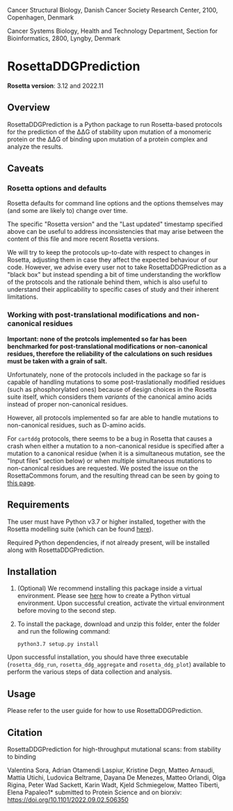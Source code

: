 Cancer Structural Biology, Danish Cancer Society Research Center, 2100, Copenhagen, Denmark

Cancer Systems Biology, Health and Technology Department, Section for Bioinformatics, 2800, Lyngby, Denmark

# RosettaDDGPrediction

**Rosetta version**: 3.12 and 2022.11



## Overview

RosettaDDGPrediction is a Python package to run Rosetta-based protocols for the prediction of the ΔΔG of stability upon mutation of a monomeric protein or the ΔΔG of binding upon mutation of a protein complex and analyze the results.

## Caveats

### Rosetta options and defaults

Rosetta defaults for command line options and the options themselves may (and some are likely to) change over time.

The specific "Rosetta version" and the "Last updated" timestamp specified above can be useful to address inconsistencies that may arise between the content of this file and more recent Rosetta versions.

We will try to keep the protocols up-to-date with respect to changes in Rosetta, adjusting them in case they affect the expected behaviour of our code. However, we advise every user not to take RosettaDDGPrediction as a "black box" but instead spending a bit of time understanding the workflow of the protocols and the rationale behind them, which is also useful to understand their applicability to specific cases of study and their inherent limitations.

### Working with post-translational modifications and non-canonical residues

**Important: none of the protcols implemented so far has been benchmarked for post-translational modifications or non-canonical residues, therefore the reliability of the calculations on such residues must be taken with a grain of salt.**

Unfortunately, none of the protocols included in the package so far is capable of handling mutations to some post-traslationally modified residues (such as phosphorylated ones) because of design choices in the Rosetta suite itself, which considers them *variants* of the canonical amino acids instead of proper non-canonical residues.

However, all protocols implemented so far are able to handle mutations to non-canonical residues, such as D-amino acids.

For `cartddg` protocols, there seems to be a bug in Rosetta that causes a crash when either a mutation to a non-canonical residue is specified after a mutation to a canonical residue (when it is a simultaneous mutation, see the "Input files" section below) or when multiple simultaneous mutations to non-canonical residues are requested. We posted the issue on the RosettaCommons forum, and the resulting thread can be seen by going to [this page](https://www.rosettacommons.org/node/10846).

## Requirements

The user must have Python v3.7 or higher installed, together with the Rosetta modelling suite (which can be found [here](https://www.rosettacommons.org/software/license-and-download)).

Required Python dependencies, if not already present, will be installed along with RosettaDDGPrediction.

## Installation

1. (Optional) We recommend installing this package inside a virtual environment. Please see [here](https://docs.python.org/3/tutorial/venv.html) how to create a Python virtual environment. Upon successful creation, activate the virtual environment before moving to the second step.

2. To install the package, download and unzip this folder, enter the folder and run the following command:

   `python3.7 setup.py install`

Upon successful installation, you should have three executable (`rosetta_ddg_run`, `rosetta_ddg_aggregate` and `rosetta_ddg_plot`) available to perform the various steps of data collection and analysis.

## Usage

Please refer to the user guide for how to use RosettaDDGPrediction.


## Citation 

RosettaDDGPrediction for high-throughput mutational scans: from stability to binding

Valentina Sora, Adrian Otamendi Laspiur, Kristine Degn, Matteo Arnaudi, Mattia Utichi, Ludovica Beltrame, Dayana De Menezes, Matteo Orlandi, Olga Rigina, Peter Wad Sackett, Karin Wadt, Kjeld Schmiegelow, Matteo Tiberti, Elena Papaleo1*
submitted to Protein Science and on biorxiv:  https://doi.org/10.1101/2022.09.02.506350 
